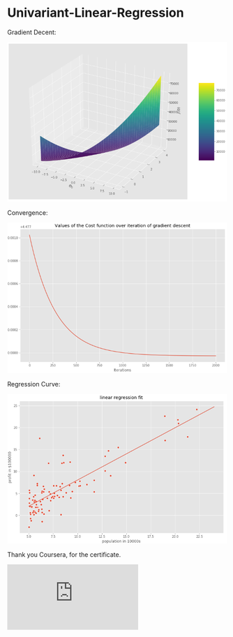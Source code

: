# Univariant-Linear-Regression
 
Gradient Decent:

![](https://github.com/SrilakshmiSripathi/Univariant-Linear-Regression/blob/master/Gradient.PNG)

Convergence:

![](https://github.com/SrilakshmiSripathi/Univariant-Linear-Regression/blob/master/Convergence.PNG)

Regression Curve:

![](https://github.com/SrilakshmiSripathi/Univariant-Linear-Regression/blob/master/Linear%20Regression%20Curve.PNG)

Thank you Coursera, for the certificate.

![](https://github.com/SrilakshmiSripathi/My-Certificates/blob/master/Coursera%208C8285MZ8LDH.pdf)

